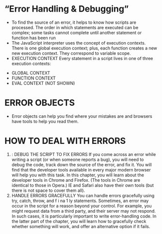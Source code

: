 #  “Error Handling & Debugging”
* To find the source of an error, it helps to know how scripts are processed. The order in which statements are executed can be complex; some tasks cannot complete until another statement or function has been run
* The JavaScript interpreter uses the concept of execution contexts. There is one global execution context; plus, each function creates a new new execution context. They correspond to variable scope.
* EXECUTION CONTEXT 
Every statement in a script lives in one of three execution contexts: 
-  GLOBAL CONTEXT 
- FUNCTION CONTEXT 
- EVAL CONTEXT (NOT SHOWN) 
# ERROR OBJECTS 
* Error objects can help you find where your mistakes are and browsers have tools to help you read them.
# HOW TO DEAL WITH ERRORS 
1. : DEBUG THE SCRIPT TO FIX ERRORS 
If you come across an error while writing a script (or when someone reports a bug), you will need to debug the code, track down the source of the error, and fix it. 
You will find that the developer tools available in every major modern browser will help you with this task. In this chapter, you will learn about the developer tools in Chrome and Firefox. (The tools in Chrome are identical to those in Opera.) 
IE and Safari also have their own tools (but there is not space to cover them all).
2. HANDLE ERRORS GRACEFULLY 
You can handle errors gracefully using try, catch, throw, and f i na 1 ly statements. 
Sometimes, an error may occur in the script for a reason beyond your control. For example, you might request data from a third party, and their server may not respond. In such cases, it is particularly important to write error-handling code. 
In the latter part of the chapter, you will learn how to gracefully check whether something will work, and offer an alternative option if it fails. 
